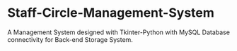 # Staff-Circle-Management-System
A Management System designed with Tkinter-Python with MySQL Database connectivity for Back-end Storage System.
